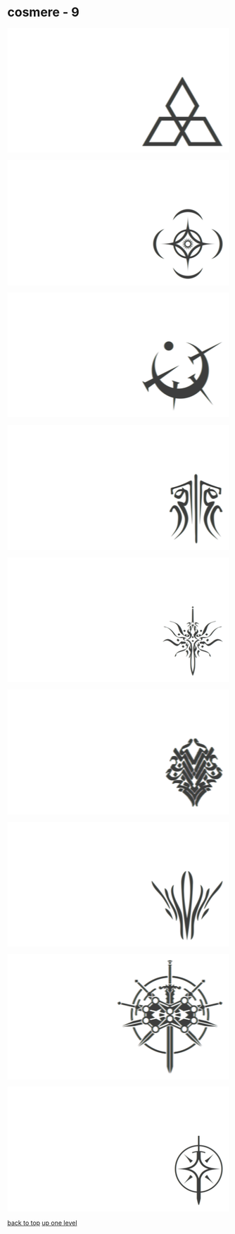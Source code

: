 # cosmere - 9
[![cosmere_ghostbloods.png](/terminal/chromatic%20aberration/little/cosmere/cosmere_ghostbloods.png "cosmere_ghostbloods.png")](/terminal/chromatic%20aberration/little/cosmere/cosmere_ghostbloods.png)

[![cosmere.png](/terminal/chromatic%20aberration/little/cosmere/cosmere.png "cosmere.png")](/terminal/chromatic%20aberration/little/cosmere/cosmere.png)

[![mistborn_atium.png](/terminal/chromatic%20aberration/little/cosmere/mistborn_atium.png "mistborn_atium.png")](/terminal/chromatic%20aberration/little/cosmere/mistborn_atium.png)

[![stormlight_glyph_kholin.png](/terminal/chromatic%20aberration/little/cosmere/stormlight_glyph_kholin.png "stormlight_glyph_kholin.png")](/terminal/chromatic%20aberration/little/cosmere/stormlight_glyph_kholin.png)

[![stormlight_glyph_roshar.png](/terminal/chromatic%20aberration/little/cosmere/stormlight_glyph_roshar.png "stormlight_glyph_roshar.png")](/terminal/chromatic%20aberration/little/cosmere/stormlight_glyph_roshar.png)

[![stormlight_glyph_thath_justice.png](/terminal/chromatic%20aberration/little/cosmere/stormlight_glyph_thath_justice.png "stormlight_glyph_thath_justice.png")](/terminal/chromatic%20aberration/little/cosmere/stormlight_glyph_thath_justice.png)

[![stormlight_glyph_truthwatchers.png](/terminal/chromatic%20aberration/little/cosmere/stormlight_glyph_truthwatchers.png "stormlight_glyph_truthwatchers.png")](/terminal/chromatic%20aberration/little/cosmere/stormlight_glyph_truthwatchers.png)

[![stormlight.png](/terminal/chromatic%20aberration/little/cosmere/stormlight.png "stormlight.png")](/terminal/chromatic%20aberration/little/cosmere/stormlight.png)

[![stormlight_simple.png](/terminal/chromatic%20aberration/little/cosmere/stormlight_simple.png "stormlight_simple.png")](/terminal/chromatic%20aberration/little/cosmere/stormlight_simple.png)



[back to top](#)
[up one level](/terminal/chromatic%20aberration/little/README.MD)
